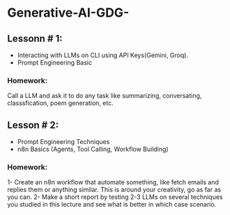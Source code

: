 # Generative-AI-GDG-

## Lessonn # 1:
- Interacting with LLMs on CLI using API Keys(Gemini, Groq).
- Prompt Engineering Basic
### Homework: 
Call a LLM and ask it to do any task like summarizing, conversating, classsfication, poem generation, etc.

## Lesson # 2:
- Prompt Engineering Techniques
- n8n Basics (Agents, Tool Calling, Workflow Building)
### Homework: 
1- Create an n8n workflow that automate something, like fetch emails and replies them or anything similar. This is around your creativity, go as far as you can.
2- Make a short report by testing 2-3 LLMs on several techniques you studied in this lecture and see what is better in which case scenario.
